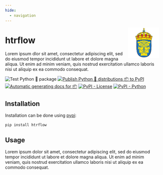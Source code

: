 ```yaml
---
hide:
  - navigation
---
```


<img src="images/riks.png" width="20%" height="20%" align="right" />

# **htrflow**

Lorem ipsum dlor sit amet, consectetur adipiscing elit, sed do eiusmod tempor incididunt ut labore et dolore magna aliqua. Ut enim ad minim veniam, quis nostrud exercitation ullamco laboris nisi ut aliquip ex ea commodo consequat.

![Test Python 🐍 package ](https://github.com/Riksarkivet/htrflow/actions/workflows/tests.yml/badge.svg)
[![Publish Python 🐍 distributions 📦 to PyPI](https://github.com/Riksarkivet/htrflow/actions/workflows/release.yml/badge.svg)](https://github.com/Riksarkivet/htrflow/actions/workflows/release.yml)
[![Automatic generating docs for 📦](https://github.com/Riksarkivet/htrflow/actions/workflows/docs.yml/badge.svg)](https://github.com/Riksarkivet/htrflow/actions/workflows/docs.yml)
[![PyPI - License](https://img.shields.io/badge/license-MIT-green.svg)](https://github.com/Riksarkivet/htrflow/blob/master/LICENSE)
[![PyPI - Python](https://img.shields.io/badge/python-3.7%20|%203.8%20|%203.9-blue.svg)](https://pypi.org/project/htrflow/)

## **Installation**

Installation can be done using [pypi](https://pypi.org/project/htrflow/):

```
pip install htrflow
```

## **Usage**

Lorem ipsum dolor sit amet, consectetur adipiscing elit, sed do eiusmod tempor incididunt ut labore et dolore magna aliqua. Ut enim ad minim veniam, quis nostrud exercitation ullamco laboris nisi ut aliquip ex ea commodo consequat.
